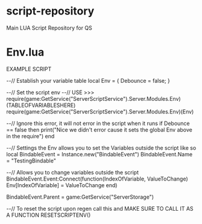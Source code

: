 # script-repository
Main LUA Script Repository for QS

# Env.lua
EXAMPLE SCRIPT

--// Establish your variable table
local Env = {
	Debounce = false;
}

--// Set the script env
--// USE >>> require(game:GetService("ServerScriptService").Server.Modules.Env)(TABLEOFVARIABLESHERE)
require(game:GetService("ServerScriptService").Server.Modules.Env)(Env)

--// Ignore this error, it will not error in the script when it runs
if Debounce == false then
	print("Nice we didn't error cause it sets the global Env above in the require")
end

--// Settings the Env allows you to set the Variables outside the script like so
local BindableEvent = Instance.new("BindableEvent")
BindableEvent.Name = "TestingBindable"

--// Allows you to change variables outside the script
BindableEvent.Event:Connect(function(IndexOfVariable, ValueToChange)
	Env[IndexOfVariable] = ValueToChange
end)

BindableEvent.Parent = game:GetService("ServerStorage")

--// To reset the script upon regen call this and MAKE SURE TO CALL IT AS A FUNCTION
RESETSCRIPTENV()